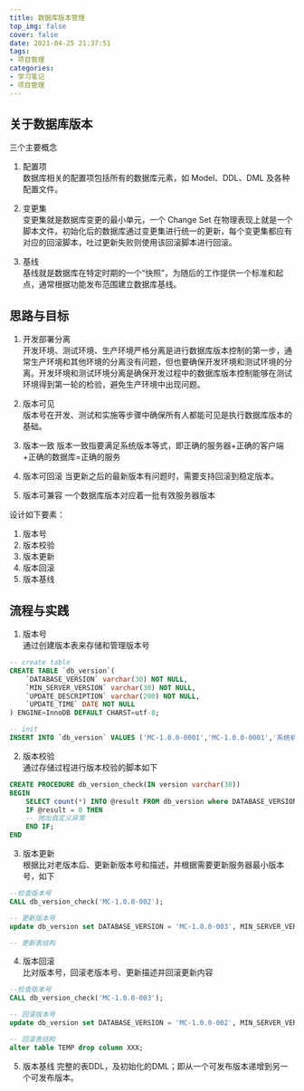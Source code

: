 ```yaml
---
title: 数据库版本管理
top_img: false
cover: false
date: 2021-04-25 21:37:51
tags: 
- 项目管理
categories: 
- 学习笔记
- 项目管理
---
```


## 关于数据库版本

三个主要概念

1. 配置项  
数据库相关的配置项包括所有的数据库元素，如 Model、DDL、DML 及各种配置文件。

2. 变更集  
变更集就是数据库变更的最小单元，一个 Change Set 在物理表现上就是一个脚本文件。初始化后的数据库通过变更集进行统一的更新，每个变更集都应有对应的回滚脚本，吐过更新失败则使用该回滚脚本进行回滚。

3. 基线  
基线就是数据库在特定时期的一个“快照”，为随后的工作提供一个标准和起点，通常根据功能发布范围建立数据库基线。

## 思路与目标

1. 开发部署分离  
开发环境、测试环境、生产环境严格分离是进行数据库版本控制的第一步，通常生产环境和其他环境的分离没有问题，但也要确保开发环境和测试环境的分离。开发环境和测试环境分离是确保开发过程中的数据库版本控制能够在测试环境得到第一轮的检验，避免生产环境中出现问题。

2. 版本可见  
版本号在开发、测试和实施等步骤中确保所有人都能可见是执行数据库版本的基础。

3. 版本一致
版本一致指要满足系统版本等式，即正确的服务器+正确的客户端+正确的数据库=正确的服务

4. 版本可回滚
当更新之后的最新版本有问题时，需要支持回滚到稳定版本。

5. 版本可兼容
一个数据库版本对应着一批有效服务器版本

设计如下要素：  
1. 版本号
2. 版本校验
3. 版本更新
4. 版本回滚
5. 版本基线

## 流程与实践

1. 版本号  
通过创建版本表来存储和管理版本号
```SQL
-- create table
CREATE TABLE `db_version`(
    `DATABASE_VERSION` varchar(30) NOT NULL,
    `MIN_SERVER_VERSION` varchar(30) NOT NULL,
    `UPDATE_DESCRIPTION` varchar(200) NOT NULL,
    `UPDATE_TIME` DATE NOT NULL 
) ENGINE=InnoDB DEFAULT CHARST=utf-8;

-- init
INSERT INTO `db_version` VALUES ('MC-1.0.0-0001','MC-1.0.0-0001','系统初始化');
```

2. 版本校验  
通过存储过程进行版本校验的脚本如下
```SQL
CREATE PROCEDURE db_version_check(IN version varchar(30))
BEGIN
    SELECT count(*) INTO @result FROM db_version where DATABASE_VERSION = version;
    IF @result = 0 THEN
    -- 抛出自定义异常
    END IF;
END
```

3. 版本更新  
根据比对老版本后、更新新版本号和描述，并根据需要更新服务器最小版本号，如下
```SQL
--检查版本号
CALL db_version_check('MC-1.0.0-002');

-- 更新版本号
update db_version set DATABASE_VERSION = 'MC-1.0.0-003', MIN_SERVER_VERSION = 'MC-1.0.0-003', UPDATE_DESCRIPTION = '新增表', UPDATE_TIME = SYSDATE();

-- 更新表结构
```

4. 版本回滚  
比对版本号，回滚老版本号、更新描述并回滚更新内容
```SQL
--检查版本号
CALL db_version_check('MC-1.0.0-003');

-- 回滚版本号
update db_version set DATABASE_VERSION = 'MC-1.0.0-002', MIN_SERVER_VERSION = 'MC-1.0.0-002', UPDATE_DESCRIPTION = '更新回滚', UPDATE_TIME = SYSDATE();

-- 回滚表结构
alter table TEMP drop column XXX;
```

5. 版本基线
完整的表DDL，及初始化的DML；即从一个可发布版本递增到另一个可发布版本。